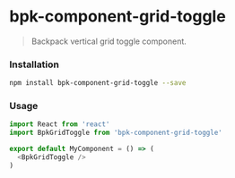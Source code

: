 # bpk-component-grid-toggle

> Backpack vertical grid toggle component.

### Installation

```sh
npm install bpk-component-grid-toggle --save
```

### Usage

```js
import React from 'react'
import BpkGridToggle from 'bpk-component-grid-toggle'

export default MyComponent = () => (
  <BpkGridToggle />
)
```
